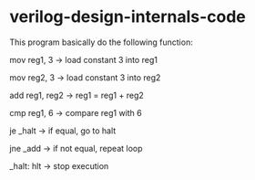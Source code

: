 # verilog-design-internals-code

This program basically do the following function:

mov reg1, 3 → load constant 3 into reg1

mov reg2, 3 → load constant 3 into reg2

add reg1, reg2 → reg1 = reg1 + reg2

cmp reg1, 6 → compare reg1 with 6

je _halt → if equal, go to halt

jne _add → if not equal, repeat loop

_halt: hlt → stop execution
